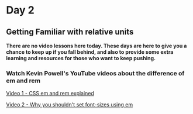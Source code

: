 # Day 2

## Getting Familiar with relative units

**There are no video lessons here today. These days are here to give you a
chance to keep up if you fall behind, and also to provide some extra learning
and resources for those who want to keep pushing.**

### Watch Kevin Powell's YouTube videos about the difference of em and rem

[Video 1 - CSS em and rem explained](https://www.youtube.com/watch?v=_-aDOAMmDHI&feature=emb_imp_woyt)

[Video 2 - Why you shouldn't set font-sizes using em](https://www.youtube.com/watch?v=pautqDqa54I&feature=emb_imp_woyt)
